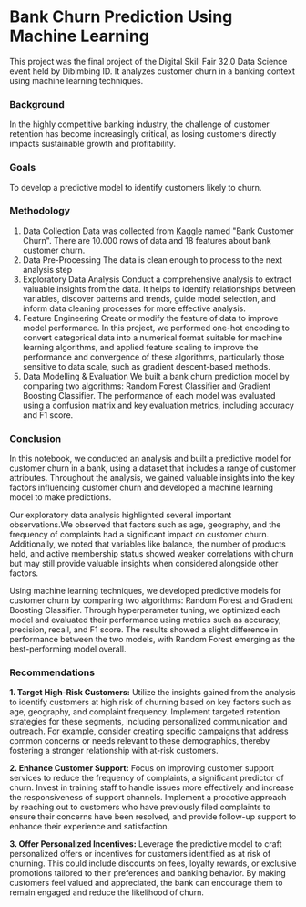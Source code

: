# Bank Churn Prediction Using Machine Learning
This project was the final project of the Digital Skill Fair 32.0 Data Science event held by Dibimbing ID. It analyzes customer churn in a banking context using machine learning techniques.

### Background
In the highly competitive banking industry, the challenge of customer retention has become increasingly critical, as losing customers directly impacts sustainable growth and profitability.

### Goals
To develop a predictive model to identify customers likely to churn.

### Methodology
1. Data Collection
   Data was collected from [Kaggle](https://www.kaggle.com/datasets/radheshyamkollipara/bank-customer-churn/data) named "Bank Customer Churn". There are 10.000 rows of data and 18 features about bank customer churn.
2. Data Pre-Processing
   The data is clean enough to process to the next analysis step
3. Exploratory Data Analysis
   Conduct a comprehensive analysis to extract valuable insights from the data. It helps to identify relationships between variables, discover patterns and trends, guide model selection, and inform data cleaning processes for more effective analysis.
4. Feature Engineering
   Create or modify the feature of data  to improve model performance. In this project, we performed one-hot encoding to convert categorical data into a numerical format suitable for machine learning algorithms, and applied feature scaling to improve the performance and convergence of these algorithms, particularly those sensitive to data scale, such as gradient descent-based methods.
5. Data Modelling & Evaluation
   We built a bank churn prediction model by comparing two algorithms: Random Forest Classifier and Gradient Boosting Classifier. The performance of each model was evaluated using a confusion matrix and key evaluation metrics, including accuracy and F1 score.

### Conclusion
In this notebook, we conducted an analysis and built a predictive model for customer churn in a bank, using a dataset that includes a range of customer attributes. Throughout the analysis, we gained valuable insights into the key factors influencing customer churn and developed a machine learning model to make predictions.

Our exploratory data analysis highlighted several important observations.We observed that factors such as age, geography, and the frequency of complaints had a significant impact on customer churn. Additionally, we noted that variables like balance, the number of products held, and active membership status showed weaker correlations with churn but may still provide valuable insights when considered alongside other factors.

Using machine learning techniques, we developed predictive models for customer churn by comparing two algorithms: Random Forest and Gradient Boosting Classifier. Through hyperparameter tuning, we optimized each model and evaluated their performance using metrics such as accuracy, precision, recall, and F1 score. The results showed a slight difference in performance between the two models, with Random Forest emerging as the best-performing model overall.

### Recommendations
**1. Target High-Risk Customers:** Utilize the insights gained from the analysis to identify customers at high risk of churning based on key factors such as age, geography, and complaint frequency. Implement targeted retention strategies for these segments, including personalized communication and outreach. For example, consider creating specific campaigns that address common concerns or needs relevant to these demographics, thereby fostering a stronger relationship with at-risk customers.

**2. Enhance Customer Support:** Focus on improving customer support services to reduce the frequency of complaints, a significant predictor of churn. Invest in training staff to handle issues more effectively and increase the responsiveness of support channels. Implement a proactive approach by reaching out to customers who have previously filed complaints to ensure their concerns have been resolved, and provide follow-up support to enhance their experience and satisfaction.

**3. Offer Personalized Incentives:** Leverage the predictive model to craft personalized offers or incentives for customers identified as at risk of churning. This could include discounts on fees, loyalty rewards, or exclusive promotions tailored to their preferences and banking behavior. By making customers feel valued and appreciated, the bank can encourage them to remain engaged and reduce the likelihood of churn.
